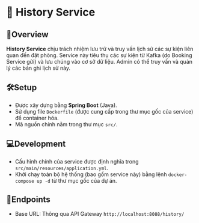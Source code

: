 # 📜 History Service

## 🚀Overview
**History Service** chịu trách nhiệm lưu trữ và truy vấn lịch sử các sự kiện liên quan đến đặt phòng. Service này tiêu thụ các sự kiện từ Kafka (do Booking Service gửi) và lưu chúng vào cơ sở dữ liệu. Admin có thể truy vấn và quản lý các bản ghi lịch sử này.


## 🛠️Setup
- Được xây dựng bằng **Spring Boot** (Java).
- Sử dụng file `Dockerfile` (được cung cấp trong thư mục gốc của service) để container hóa.
- Mã nguồn chính nằm trong thư mục `src/`.

## 💻Development
- Cấu hình chính của service được định nghĩa trong `src/main/resources/application.yml`.
- Khởi chạy toàn bộ hệ thống (bao gồm service này) bằng lệnh `docker-compose up -d` từ thư mục gốc của dự án.

## 📡Endpoints
- Base URL: Thông qua API Gateway `http://localhost:8088/history/`